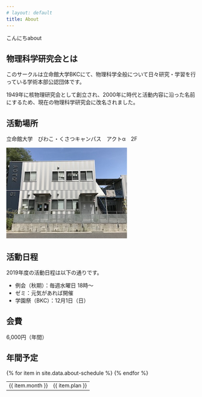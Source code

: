 ```yaml
---
# layout: default
title: About
---
```


こんにちabout

<h2 id="what-is-vuccaken">物理科学研究会とは</h2>

このサークルは立命館大学BKCにて、物理科学全般について日々研究・学習を行っている学術本部公認団体です。

1949年に核物理研究会として創立され、2000年に時代と活動内容に沿った名前にするため、現在の物理科学研究会に改名されました。

## 活動場所

立命館大学　びわこ・くさつキャンパス　アクトα　2F

![act alpha](/assets/img/pages/actalpha_th.jpg)

## 活動日程

2019年度の活動日程は以下の通りです。

- 例会（秋期）：毎週水曜日 18時〜
- ゼミ：元気があれば開催
- 学園祭（BKC）：12月1日（日）

## 会費

6,000円（年間）

## 年間予定

<table>
{% for item in site.data.about-schedule %}
  <tr>
    <td>{{ item.month }}</td>
    <td>{{ item.plan }}</td>
  </tr>
{% endfor %}
</table>